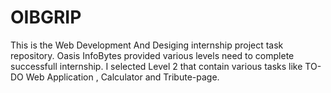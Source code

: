 # OIBGRIP
This is the Web Development And Desiging internship project task repository.
Oasis InfoBytes provided various levels need to complete successfull internship.
I selected Level 2 that contain various tasks like TO-DO Web Application , Calculator and Tribute-page. 
